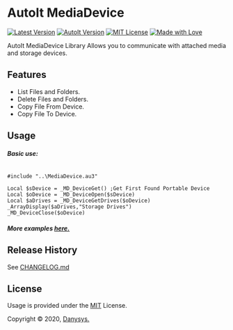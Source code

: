 # AutoIt MediaDevice

[![Latest Version](https://img.shields.io/badge/Latest-v1.0.0-green.svg)]()
[![AutoIt Version](https://img.shields.io/badge/AutoIt-3.3.14.5-blue.svg)]()
[![MIT License](https://img.shields.io/github/license/mashape/apistatus.svg)]()
[![Made with Love](https://img.shields.io/badge/Made%20with-%E2%9D%A4-red.svg?colorB=e31b23)]()


AutoIt MediaDevice Library Allows you to communicate with attached media and storage devices.


## Features
* List Files and Folders.
* Delete Files and Folders.
* Copy File From Device.
* Copy File To Device.


## Usage

##### Basic use:
```autoit

#include "..\MediaDevice.au3"

Local $sDevice = _MD_DeviceGet() ;Get First Found Portable Device
Local $oDevice = _MD_DeviceOpen($sDevice)
Local $aDrives = _MD_DeviceGetDrives($oDevice)
_ArrayDisplay($aDrives,"Storage Drives")
_MD_DeviceClose($oDevice)

```

##### More examples [here.](/Examples)


## Release History
See [CHANGELOG.md](CHANGELOG.md)


<!-- ## Acknowledgments & Credits -->


## License

Usage is provided under the [MIT](https://choosealicense.com/licenses/mit/) License.

Copyright © 2020, [Danysys.](https://www.danysys.com)